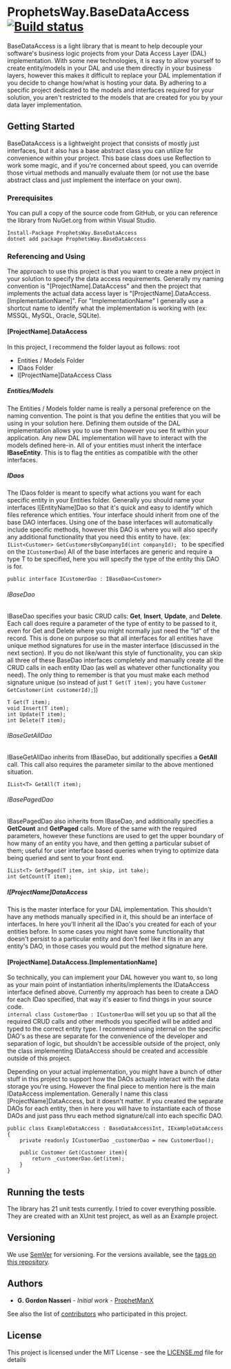 # ProphetsWay.BaseDataAccess    [![Build status](https://dev.azure.com/ProphetsWay/ProphetsWay%20GitHub%20Projects/_apis/build/status/BaseDataAccess/BaseDataAccess%20CI)](https://dev.azure.com/ProphetsWay/ProphetsWay%20GitHub%20Projects/_build/latest?definitionId=7)


BaseDataAccess is a light library that is meant to help decouple your software's business logic projects from your Data Access Layer (DAL) implementation. 
With some new technologies, it is easy to allow yourself to create entity/models in your DAL and use them directly in your business layers, however this
makes it difficult to replace your DAL implementation if you decide to change how/what is hosting your data.  By adhering to a specific project dedicated to 
the models and interfaces required for your solution, you aren't restricted to the models that are created for you by your data layer implementation.

## Getting Started

BaseDataAccess is a lightweight project that consists of mostly just interfaces, but it also has a base abstract class you can utilize for 
convenience within your project.  This base class does use Reflection to work some magic, and if you're concerned about speed, you can override 
those virtual methods and manually evaluate them (or not use the base abstract class and just implement the interface on your own).

### Prerequisites

You can pull a copy of the source code from GitHub, or you can reference the library from NuGet.org from within Visual Studio.

```
Install-Package ProphetsWay.BaseDataAccess 
dotnet add package ProphetsWay.BaseDataAccess 
```

### Referencing and Using

The approach to use this project is that you want to create a new project in your solution to specify the data access requirements.  Generally my 
naming convention is "[ProjectName].DataAccess" and then the project that implements the actual data access layer is "[ProjectName].DataAccess.[ImplementationName]".
For "ImplementationName" I generally use a shortcut name to identify what the implementation is working with (ex: MSSQL, MySQL, Oracle, SQLite).


#### [ProjectName].DataAccess

In this project, I recommend the folder layout as follows:
root
 - Entities / Models Folder
 - IDaos Folder
 - I[ProjectName]DataAccess Class

##### Entities/Models

The Entities / Models folder name is really a personal preference on the naming convention.  The point is that you define the entities that you will be using
in your solution here.  Defining them outside of the DAL implementation allows you to use them however you see fit within your application.  Any new DAL implementation
will have to interact with the models defined here-in.  All of your entities must inherit the interface **IBaseEntity**.  This is to flag the entities as 
compatible with the other interfaces. 

##### IDaos

The IDaos folder is meant to specify what actions you want for each specific entity in your Entities folder.  Generally you should name your interfaces 
I[EntityName]Dao so that it's quick and easy to identify which files reference which entities.  Your interface should inherit from one of the base DAO interfaces.
Using one of the base interfaces will automatically include specific methods, however this DAO is where you will also specify any additional functionality 
that you need this entity to have.  (ex: ```IList<Customer> GetCustomersByCompanyId(int companyId); ``` to be specified on the ```ICustomerDao```)
All of the base interfaces are generic and require a type T to be specified, here you will specify the type of the entity this DAO is for.

```
public interface ICustomerDao : IBaseDao<Customer>
```

###### IBaseDao

IBaseDao specifies your basic CRUD calls: **Get**, **Insert**, **Update**, and **Delete**.  Each call does require a parameter of the type of entity to be passed
to it, even for Get and Delete where you might normally just need the "Id" of the record.  This is done on purpose so that all interfaces for all entities have
unique method signatures for use in the master interface (discussed in the next section).  If you do not like/want this style of functionality, you can skip 
all three of these BaseDao interfaces completely and manually create all the CRUD calls in each entity IDao (as well as whatever other functionality you need).
The only thing to remember is that you must make each method signature unique 
(so instead of just ```T Get(T item);``` you have ```Customer GetCustomer(int customerId);```))

```
T Get(T item);
void Insert(T item);
int Update(T item);
int Delete(T item);
```

###### IBaseGetAllDao

IBaseGetAllDao inherits from IBaseDao, but additionally specifies a **GetAll** call.  This call also requires the parameter similar to the above mentioned situation.
```
IList<T> GetAll(T item);
```

###### IBasePagedDao
IBasePagedDao also inherits from IBaseDao, and additionally specifies a **GetCount** and **GetPaged** calls.  More of the same with the required parameters, 
however these functions are used to get the upper boundary of how many of an entity you have, and then getting a particular subset of them; useful for user interface
based queries when trying to optimize data being queried and sent to your front end.

```
IList<T> GetPaged(T item, int skip, int take);
int GetCount(T item);
```

##### I[ProjectName]DataAccess
This is the master interface for your DAL implementation.  This shouldn't have any methods manually specified in it, this should be an interface of interfaces.
In here you'll inherit all the IDao's you created for each of your entities before.  In some cases you might have some functionality that doesn't persist to a 
particular entity and don't feel like it fits in an any entity's DAO, in those cases you would put the method signature here.


#### [ProjectName].DataAccess.[ImplementationName]

So technically, you can implement your DAL however you want to, so long as your main point of instantiation inherits/implements the IDataAccess interface defined above.
Currently my approach has been to create a DAO for each IDao specified, that way it's easier to find things in your source code.  
```internal class CustomerDao : ICustomerDao``` will set you up so that all the required CRUD calls and other methods you specified will be added and typed to 
the correct entity type.  I recommend using internal on the specific DAO's as these are separate for the convenience of the developer and separation of logic, but
shouldn't be accessible outside of the project, only the class implementing IDataAccess should be created and accessible outside of this project.

Depending on your actual implementation, you might have a bunch of other stuff in this project to support how the DAOs actually interact with the data storage
you're using.  However the final piece to mention here is the main IDataAccess implementation.  Generally I name this class [ProjectName]DataAccess, but it doesn't
matter.  If you created the separate DAOs for each entity, then in here you will have to instantiate each of those DAOs and just pass thru each method signature/call
into each specific DAO.


```
public class ExampleDataAccess : BaseDataAccessInt, IExampleDataAccess
{
    private readonly ICustomerDao _customerDao = new CustomerDao();
        
    public Customer Get(Customer item){
        return _customerDao.Get(item);
    }
}
```


## Running the tests

The library has 21 unit tests currently.  I tried to cover everything possible.  They are created with an XUnit test project, as well as an Example project.


## Versioning

We use [SemVer](http://semver.org/) for versioning. For the versions available, see the [tags on this repository](https://github.com/ProphetManX/ProphetsWay.BaseDataAccess/tags). 

## Authors

* **G. Gordon Nasseri** - *Initial work* - [ProphetManX](https://github.com/ProphetManX)

See also the list of [contributors](https://github.com/ProphetManX/ProphetsWay.BaseDataAccess/graphs/contributors) who participated in this project.

## License

This project is licensed under the MIT License - see the [LICENSE.md](LICENSE.md) file for details


